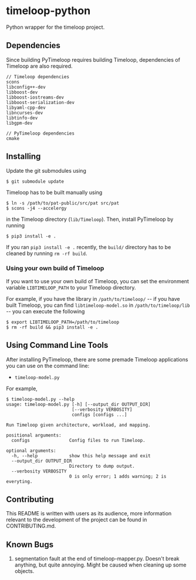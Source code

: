 # timeloop-python
Python wrapper for the timeloop project.

## Dependencies
Since building PyTimeloop requires building Timeloop, dependencies of
Timeloop are also required.
```
// Timeloop dependencies
scons
libconfig++-dev
libboost-dev
libboost-iostreams-dev
libboost-serialization-dev
libyaml-cpp-dev
libncurses-dev
libtinfo-dev
libgpm-dev

// PyTimeloop dependencies
cmake
```

## Installing
Update the git submodules using
```
$ git submodule update
```
Timeloop has to be built manually using
```
$ ln -s /path/to/pat-public/src/pat src/pat
$ scons -j4 --accelergy
```
in the Timeloop directory (`lib/Timeloop`).
Then, install PyTimeloop by running
```
$ pip3 install -e .
```
If you ran `pip3 install -e .` recently, the `build/` directory has to be
cleaned by running `rm -rf build`.

### Using your own build of Timeloop
If you want to use your own build of Timeloop, you can set the environment
variable `LIBTIMELOOP_PATH` to your Timeloop directory.

For example, if you have the library in `/path/to/timeloop/` -- if you have 
built Timeloop, you can find `libtimeloop-model.so` in `/path/to/timeloop/lib`
-- you can execute the following
```
$ export LIBTIMELOOP_PATH=/path/to/timeloop
$ rm -rf build && pip3 install -e .
```

## Using Command Line Tools
After installing PyTimeloop, there are some premade Timeloop applications you
can use on the command line:
- `timeloop-model.py`

For example,
```
$ timeloop-model.py --help
usage: timeloop-model.py [-h] [--output_dir OUTPUT_DIR]
                         [--verbosity VERBOSITY]
                         configs [configs ...]

Run Timeloop given architecture, workload, and mapping.

positional arguments:
  configs               Config files to run Timeloop.

optional arguments:
  -h, --help            show this help message and exit
  --output_dir OUTPUT_DIR
                        Directory to dump output.
  --verbosity VERBOSITY
                        0 is only error; 1 adds warning; 2 is everyting.
```

## Contributing
This README is written with users as its audience, more information relevant
to the development of the project can be found in CONTRIBUTING.md.

## Known Bugs
1. segmentation fault at the end of timeloop-mapper.py. Doesn't break anything,
   but quite annoying. Might be caused when cleaning up some objects.
